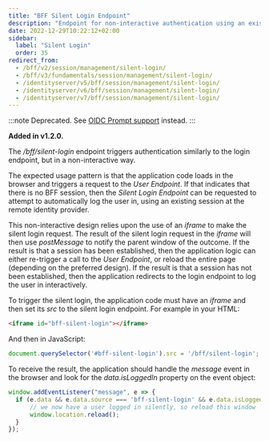 ```yaml
---
title: "BFF Silent Login Endpoint"
description: "Endpoint for non-interactive authentication using an existing session at the remote identity provider"
date: 2022-12-29T10:22:12+02:00
sidebar:
  label: "Silent Login"
  order: 35
redirect_from:
  - /bff/v2/session/management/silent-login/
  - /bff/v3/fundamentals/session/management/silent-login/
  - /identityserver/v5/bff/session/management/silent-login/
  - /identityserver/v6/bff/session/management/silent-login/
  - /identityserver/v7/bff/session/management/silent-login/
---
```


:::note
Deprecated. See [OIDC Prompt support](/bff/fundamentals/session/oidc-prompts.md) instead.
:::

**Added in v1.2.0.**

The */bff/silent-login* endpoint triggers authentication similarly to the login endpoint, but in a non-interactive way. 

The expected usage pattern is that the application code loads in the browser and triggers a request to the *User Endpoint*. If that indicates that there is no BFF session, then the *Silent Login Endpoint* can be requested to attempt to automatically log the user in, using an existing session at the remote identity provider.

This non-interactive design relies upon the use of an *iframe* to make the silent login request.
The result of the silent login request in the *iframe* will then use *postMessage* to notify the parent window of the outcome.
If the result is that a session has been established, then the application logic can either re-trigger a call to the *User Endpoint*, or reload the entire page (depending on the preferred design). If the result is that a session has not been established, then the application redirects to the login endpoint to log the user in interactively.

To trigger the silent login, the application code must have an *iframe* and then set its *src* to the silent login endpoint.
For example in your HTML:

```html
<iframe id="bff-silent-login"></iframe>
```

And then in JavaScript:

```javascript
document.querySelector('#bff-silent-login').src = '/bff/silent-login';
```

To receive the result, the application should handle the *message* event in the browser and look for the *data.isLoggedIn* property on the event object:

```javascript
window.addEventListener("message", e => {
  if (e.data && e.data.source === 'bff-silent-login' && e.data.isLoggedIn) {
      // we now have a user logged in silently, so reload this window
      window.location.reload();
  }
});
```
